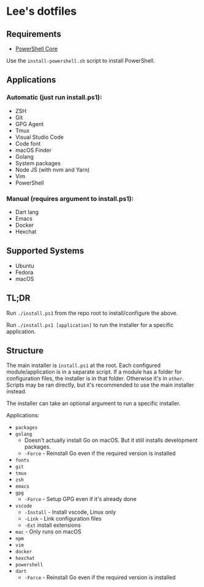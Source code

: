 # Lee's dotfiles

## Requirements

- [PowerShell Core](https://github.com/PowerShell/PowerShell)

Use the `install-powershell.sh` script to install PowerShell.

## Applications

### Automatic (just run install.ps1):

- ZSH
- Git
- GPG Agent
- Tmux
- Visual Studio Code
- Code font
- macOS Finder
- Golang
- System packages
- Node JS (with nvm and Yarn)
- Vim
- PowerShell

### Manual (requires argument to install.ps1):

- Dart lang
- Emacs
- Docker
- Hexchat

## Supported Systems

- Ubuntu
- Fedora
- macOS

## TL;DR

Run `./install.ps1` from the repo root to install/configure the above.

Run `./install.ps1 [application]` to run the installer for a specific application.

## Structure

The main installer is `install.ps1` at the root. Each configured module/application is in a separate script.
If a module has a folder for configuration files, the installer is in that folder. Otherwise it's in
`other`. Scripts may be ran directly, but it's recommended to use the main installer instead.

The installer can take an optional argument to run a specific installer.

Applications:

- `packages`
- `golang`
    - Doesn't actually install Go on macOS. But it still installs development packages.
    - `-Force` - Reinstall Go even if the required version is installed
- `fonts`
- `git`
- `tmux`
- `zsh`
- `emacs`
- `gpg`
    - `-Force` - Setup GPG even if it's already done
- `vscode`
    - `-Install` - Install vscode, Linux only
    - `-Link` - Link configuration files
    - `-Ext` install extensions
- `mac` - Only runs on macOS
- `npm`
- `vim`
- `docker`
- `hexchat`
- `powershell`
- `dart`
    - `-Force` - Reinstall Go even if the required version is installed
